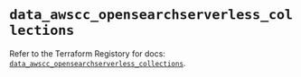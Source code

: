 # `data_awscc_opensearchserverless_collections`

Refer to the Terraform Registory for docs: [`data_awscc_opensearchserverless_collections`](https://registry.terraform.io/providers/hashicorp/awscc/0.70.0/docs/data-sources/opensearchserverless_collections).
